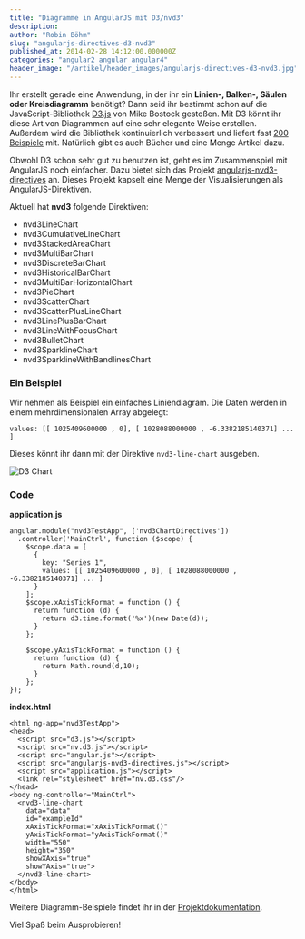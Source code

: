 ```yaml
---
title: "Diagramme in AngularJS mit D3/nvd3"
description: 
author: "Robin Böhm"
slug: "angularjs-directives-d3-nvd3"
published_at: 2014-02-28 14:12:00.000000Z
categories: "angular2 angular angular4"
header_image: "/artikel/header_images/angularjs-directives-d3-nvd3.jpg"
---
```


Ihr erstellt gerade eine Anwendung, in der ihr ein **Linien-, Balken-, Säulen oder Kreisdiagramm** benötigt? Dann seid ihr bestimmt schon auf die JavaScript-Bibliothek [D3.js][1] von Mike Bostock gestoßen. Mit D3 könnt ihr diese Art von Diagrammen auf eine sehr elegante Weise erstellen. Außerdem wird die Bibliothek kontinuierlich verbessert und liefert fast [200 Beispiele][2] mit. Natürlich gibt es auch Bücher und eine Menge Artikel dazu.

Obwohl D3 schon sehr gut zu benutzen ist, geht es im Zusammenspiel mit AngularJS noch einfacher. Dazu bietet sich das Projekt [angularjs-nvd3-directives][3] an. Dieses Projekt kapselt eine Menge der Visualisierungen als AngularJS-Direktiven.

Aktuell hat **nvd3** folgende Direktiven:

*   nvd3LineChart
*   nvd3CumulativeLineChart
*   nvd3StackedAreaChart
*   nvd3MultiBarChart
*   nvd3DiscreteBarChart
*   nvd3HistoricalBarChart
*   nvd3MultiBarHorizontalChart
*   nvd3PieChart
*   nvd3ScatterChart
*   nvd3ScatterPlusLineChart
*   nvd3LinePlusBarChart
*   nvd3LineWithFocusChart
*   nvd3BulletChart
*   nvd3SparklineChart
*   nvd3SparklineWithBandlinesChart

### Ein Beispiel

Wir nehmen als Beispiel ein einfaches Liniendiagram. Die Daten werden in einem mehrdimensionalen Array abgelegt:

    values: [[ 1025409600000 , 0], [ 1028088000000 , -6.3382185140371] ... ]
    

Dieses könnt ihr dann mit der Direktive `nvd3-line-chart` ausgeben. 

![D3 Chart][5]

### Code

**application.js**

    angular.module("nvd3TestApp", ['nvd3ChartDirectives'])
      .controller('MainCtrl', function ($scope) {
        $scope.data = [
          {
            key: "Series 1",
            values: [[ 1025409600000 , 0], [ 1028088000000 , -6.3382185140371] ... ]
          }
        ];
        $scope.xAxisTickFormat = function () {
          return function (d) {
            return d3.time.format('%x')(new Date(d));
          }
        };
    
        $scope.yAxisTickFormat = function () {
          return function (d) {
            return Math.round(d,10);
          }
        };
    });
    

**index.html**

    <html ng-app="nvd3TestApp">
    <head>
      <script src="d3.js"></script>
      <script src="nv.d3.js"></script>
      <script src="angular.js"></script>
      <script src="angularjs-nvd3-directives.js"></script>
      <script src="application.js"></script>
      <link rel="stylesheet" href="nv.d3.css"/>
    </head>
    <body ng-controller="MainCtrl">
      <nvd3-line-chart
        data="data"
        id="exampleId"
        xAxisTickFormat="xAxisTickFormat()"
        yAxisTickFormat="yAxisTickFormat()"
        width="550"
        height="350"
        showXAxis="true"
        showYAxis="true">
      </nvd3-line-chart>
    </body>
    </html>
    

Weitere Diagramm-Beispiele findet ihr in der [Projektdokumentation][6].

Viel Spaß beim Ausprobieren!

 [1]: http://d3js.org/
 [2]: https://github.com/mbostock/d3/wiki/Gallery
 [3]: https://github.com/cmaurer/angularjs-nvd3-directives
 [5]: https://assets-production-workshops-de.s3.amazonaws.com/system/projects/1/uploads/23/angularjs-directives-d3-nvd3-chart.png
 [6]: http://cmaurer.github.io/angularjs-nvd3-directives/line.chart.html
 